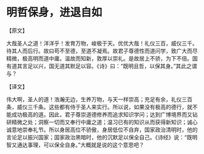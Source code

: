 # 明哲保身，进退自如

【原文】 

大哉圣人之道！洋洋乎！发育万物，峻极于天。优优大哉！礼仪三百，威仪三千。待其人而后行。故曰苟不至德，至道不凝焉。故君子尊德性而道问学，致广大而尽精微，极高明而道中庸。温故而知新，敦厚以崇礼。是故居上不骄，为下不倍。国有道其言足以兴，国无道其默足以容。《诗》曰：“既明且哲，以保其身。”其此之谓与？ 

【译文】 

伟大啊，圣人的道！浩瀚无边，生养万物，与天一样崇高；充足有余，礼仪三百条，威仪三千条。这些都有侍于圣人来实行。所以说，如果没有极高的德行，就不能成功极高的道。因此，君子尊崇道德修养而追求知识学问；达到广博境界而又钻研精微之处；洞察一切而又奉行中庸之道；温习已有的知识从而获得新知识；诚心诚意地崇奉礼节。所以身居高位不骄傲，身居低位不自弃，国家政治清明时，他的言论足以振兴国家；国家政治黑暗时，他的沉默足以保全自己。《诗经》说：“既明智又通达事理，可以保全自身。”大概就是说的这个意思吧？
 